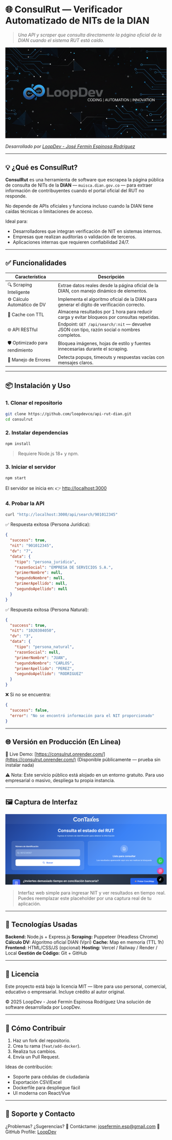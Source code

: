 # 🌐 ConsulRut — Verificador Automatizado de NITs de la DIAN

> *Una API y scraper que consulta directamente la página oficial de la DIAN cuando el sistema RUT está caído.*

![LoopDev](./public/logoloop.png)

*Desarrollado por [LoopDev - José Fermín Espinosa Rodríguez](https://github.com/loopdevco)*

---

## 💡 ¿Qué es ConsulRut?

**ConsulRut** es una herramienta de software que escrapea la página pública de consulta de NITs de la **DIAN** — `muisca.dian.gov.co` — para extraer información de contribuyentes cuando el portal oficial del RUT no responde.

No depende de APIs oficiales y funciona incluso cuando la DIAN tiene caídas técnicas o limitaciones de acceso.

Ideal para:
- Desarrolladores que integran verificación de NIT en sistemas internos.
- Empresas que realizan auditorías o validación de terceros.
- Aplicaciones internas que requieren confiabilidad 24/7.

---

## ✅ Funcionalidades

| Característica | Descripción |
|----------------|-------------|
| 🔍 Scraping Inteligente | Extrae datos reales desde la página oficial de la DIAN, con manejo dinámico de elementos. |
| ⚙️ Cálculo Automático de DV | Implementa el algoritmo oficial de la DIAN para generar el dígito de verificación correcto. |
| 🧠 Cache con TTL | Almacena resultados por 1 hora para reducir carga y evitar bloqueos por consultas repetidas. |
| 🌐 API RESTful | Endpoint: `GET /api/search/:nit` — devuelve JSON con tipo, razón social o nombres completos. |
| 🛡️ Optimizado para rendimiento | Bloquea imágenes, hojas de estilo y fuentes innecesarias durante el scraping. |
| 🔄 Manejo de Errores | Detecta popups, timeouts y respuestas vacías con mensajes claros. |

---

## 📦 Instalación y Uso

### 1. Clonar el repositorio

```bash
git clone https://github.com/loopdevco/api-rut-dian.git
cd consulrut
````

### 2. Instalar dependencias

```bash
npm install
```

> Requiere Node.js 18+ y npm.

### 3. Iniciar el servidor

```bash
npm start
```

El servidor se inicia en: 👉 [http://localhost:3000](http://localhost:3000)

### 4. Probar la API

```bash
curl "http://localhost:3000/api/search/901012345"
```

✅ Respuesta exitosa (Persona Jurídica):

```json
{
  "success": true,
  "nit": "901012345",
  "dv": "7",
  "data": {
    "tipo": "persona_juridica",
    "razonSocial": "EMPRESA DE SERVICIOS S.A.",
    "primerNombre": null,
    "segundoNombre": null,
    "primerApellido": null,
    "segundoApellido": null
  }
}
```

✅ Respuesta exitosa (Persona Natural):

```json
{
  "success": true,
  "nit": "1020304050",
  "dv": "3",
  "data": {
    "tipo": "persona_natural",
    "razonSocial": null,
    "primerNombre": "JUAN",
    "segundoNombre": "CARLOS",
    "primerApellido": "PEREZ",
    "segundoApellido": "RODRIGUEZ"
  }
}
```

❌ Si no se encuentra:

```json
{
  "success": false,
  "error": "No se encontró información para el NIT proporcionado"
}
```

---

## 🌐 Versión en Producción (En Línea)

🔹 Live Demo: [https://consulrut.onrender.com/](https://consulrut.onrender.com/)
(Disponible públicamente — prueba sin instalar nada)

⚠️ Nota: Este servicio público está alojado en un entorno gratuito. Para uso empresarial o masivo, despliega tu propia instancia.

---

## 🖼️ Captura de Interfaz

![ConsulRut Interface](/public/image.png)

> Interfaz web simple para ingresar NIT y ver resultados en tiempo real. Puedes reemplazar este placeholder por una captura real de tu aplicación.

---

## 🔧 Tecnologías Usadas

**Backend:** Node.js + Express.js
**Scraping:** Puppeteer (Headless Chrome)
**Cálculo DV:** Algoritmo oficial DIAN (Vpri)
**Cache:** Map en memoria (TTL 1h)
**Frontend:** HTML/CSS/JS (opcional)
**Hosting:** Vercel / Railway / Render / Local
**Gestión de Código:** Git + GitHub

---

## 📜 Licencia

Este proyecto está bajo la licencia MIT — libre para uso personal, comercial, educativo o empresarial.
Incluye crédito al autor original.

© 2025 LoopDev - José Fermín Espinosa Rodríguez
Una solución de software desarrollada por LoopDev.

---

## 💬 Cómo Contribuir

1. Haz un fork del repositorio.
2. Crea tu rama (`feat/add-docker`).
3. Realiza tus cambios.
4. Envía un Pull Request.

Ideas de contribución:

* Soporte para cédulas de ciudadanía
* Exportación CSV/Excel
* Dockerfile para despliegue fácil
* UI moderna con React/Vue

---

## 🤝 Soporte y Contacto

¿Problemas? ¿Sugerencias?
📩 Contáctame: [josefermin.esp@gmail.com](mailto:loopde.co@gmail.com)
🔗 GitHub Profile: [LoopDev](https://github.com/loopdev)

```
```
